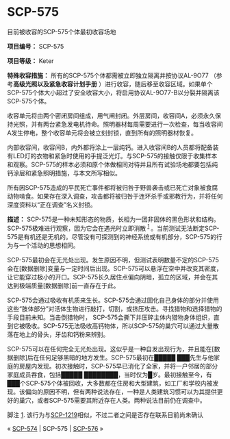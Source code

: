 # SCP-575
                        




目前被收容的SCP-575个体最初收容场地



**项目编号：** SCP-575

**项目等级：** Keter

**特殊收容措施：** 所有的SCP-575个体都需被立即独立隔离并按协议AL-9O77 （参考**高级光照以及紧急收容计划手册** ）进行收容，随后移至收容区域。如果单个SCP-575个体大小超过了安全收容大小，将启用协议AL-9O77-B以分裂并隔离该SCP-575个体。

收容单元将由两个密闭房间组成，用气闸封闭。外层房间，收容间A，必须永久保持光照，并有两台紧急发电机待命。照明器材每周需要进行一次检查，每当收容间A发生停电，整个收容单元将会被立刻封锁，直到所有的照明器材恢复。

内部收容间，收容间B，内外都将涂上一层纯钙。进入收容间B的人员都将配备装有LED灯的衣物和紧急时使用的手提泛光灯。与SCP-575的接触仅限于收集样本和观察。SCP-575的样本必须和原个体做相同对待并且所有试验场地都要包括纯钙涂层和紧急照明措施，与本文所写相似。

所有因SCP-575造成的平民死亡事件都将被归咎于野兽袭击或已死亡对象被食腐动物啃食。如果存在深入调查，攻击都将被归咎于连环杀手或邪教行为，并将任何深度资料以“正在调查”名义封锁。

**描述：** SCP-575是一种未知形态的物质，长相为一团非固体的黑色形状和结构。SCP-575极难进行观察，因为它会在遇光时立即消散<sup class='footnoteref'>
 <a shape='rect' class='footnoteref' id='footnoteref-1' href='javascript:;' onclick='WIKIDOT.page.utils.scrollToReference(&apos;footnote-1&apos;)'>1</a>
</sup>。当前测试无法断定SCP-575是有机还是无机的。尽管没有可探测到的神经系统或有机部分，SCP-575的行为与一个活动的思想相同。

SCP-575最初会在无光处出现。发生原因不明，但测试表明数量不定的SCP-575会在[数据删除]变量与一定时间后出现。SCP-575可以悬浮在空中并改变其密度，让它能穿过极小的开口。SCP-575长久居住点偏向阴暗，孤立的区域，并会在其达到极端质量[数据删除]前一直存在于此。

SCP-575会通过吸收有机质来生长。SCP-575会通过固化自己身体的部分并使用这些“肢体部分”对活体生物进行敲打，切割，或挤压攻击。寻找猎物和选择猎物的手段目前未知。当击倒猎物时， SCP-575会撕下并压碎主体内猎物身体组织，直到它被吸收。SCP-575无法吸收高钙物体，所以SCP-575的巢穴可以通过大量散落在地上的骨头，牙齿和钙粉来辨别。

SCP-575可以在任何完全无光处出现。这似乎是一种自发出现行为，并且能在[数据删除]后在任何足够黑暗的地方发生。SCP-575最初在█████ ███先生与他家庭的房屋内发现。初次接触时，SCP-575早已消化了全家，并将一户邻居的部分家庭成员吞食，包括█████ ████████，当时仅为█岁。最初接触至今，有███个SCP-575个体被回收，大多数都在住房和大型建筑，如工厂和学校内被发现。该偏向的原因不明，但有两种说法存在，一种是人类建筑习惯可以为其提供更好的巢穴，或者SCP-575需要其附近存在人类。两种说法目前仍在调查中。


脚注
<a shape='rect' href='javascript:;' onclick='WIKIDOT.page.utils.scrollToReference(&apos;footnoteref-1&apos;)'>1</a>. 该行为与<a shape='rect' class='newpage' href='/scp-1219'>SCP-1219</a>相似，不过二者之间是否存在联系目前尚未确认



« [SCP-574](/scp-574) | SCP-575 | [SCP-576](/scp-576) »





                    